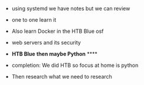 - using systemd we have notes but we can review 
- one to one learn it 
- Also learn Docker in the HTB Blue osf 
- web servers and its security 
- **HTB Blue** **then maybe Python** ****

- completion: We did HTB so focus at home is python 
- Then research what we need  to research 
